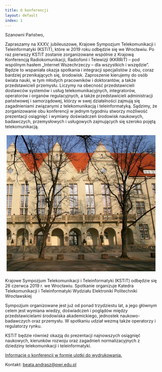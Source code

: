 ```yaml
---
title: O konferencji
layout: default
index: 1
---
```


Szanowni Państwo,

Zapraszamy na XXXV, jubileuszowe, Krajowe Sympozjum Telekomunikacji i Teleinformatyki (KSTiT), które w 2019 roku odbędzie się we Wrocławiu. Po raz pierwszy KSTiT zostanie zorganizowane wspólnie z Krajową Konferencją Radiokomunikacji, Radiofonii i Telewizji (KKRRiT) – pod wspólnym hasłem „Internet Wszechrzeczy – dla wszystkich i wszędzie”. Będzie to wspaniała okazja spotkania i integracji specjalistów z obu, coraz bardziej przenikających się, środowisk. Zaproszenie kierujemy do osób świata nauki, w tym młodych pracowników i doktorantów, a także przedstawicieli przemysłu. Liczymy na obecność przedstawicieli dostawców systemów i usług telekomunikacyjnych, integratorów, operatorów i organów regulacyjnych, a także przedstawicieli administracji państwowej i samorządowej, którzy w swej działalności zajmują się zagadnieniami związanymi z telekomunikacją i teleinformatyką. Sądzimy, że zorganizowanie obu konferencji w jednym tygodniu stworzy możliwość prezentacji osiągnięć i wymiany doświadczeń środowisk naukowych, badawczych, przemysłowych i usługowych zajmujących się szeroko pojętą telekomunikacją.

![](images/pwr.png)

Krajowe Sympozjum Telekomunikacji i Teleinformatyki (KSTiT) odbędzie się 26 czerwca 2019 r. we Wrocławiu. Spotkanie organizuje Katedra Telekomunikacji i Teleinformatyki Wydziału Elektroniki Politechniki Wrocławskiej

Sympozjum organizowane jest już od ponad trzydziestu lat, a jego głównym celem jest wymiana wiedzy, doświadczeń i poglądów między przedstawicielami środowiska akademickiego, jednostek naukowo-badawczych oraz przemysłu. W spotkaniu udział wezmą także operatorzy i regulatorzy rynku.

KSTiT będzie również okazją do prezentacji najnowszych osiągnięć naukowych, kierunków rozwoju oraz zagadnień normalizacyjnych z dziedziny telekomunikacji i teleinformatyki.

[Informacje o konferencji w formie ulotki do wydrukowania.](files/ulotka_KSTiT_2019_v1_DRUK.pdf)

Kontakt: [beata.andrasz@pwr.edu.pl](mailto:beata.andrasz@pwr.edu.pl)
